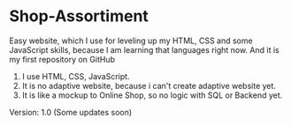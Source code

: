 # Shop-Assortiment
Easy website, which I use for leveling up my HTML, CSS and some JavaScript skills, because I am learning that languages right now. And it is my first repository on GitHub
 1. I use HTML, CSS, JavaScript.
 2. It is no adaptive website, because i can't create adaptive website yet.
 3. It is like a mockup to Online Shop, so no logic with SQL or Backend yet.

Version: 1.0 (Some updates soon)

